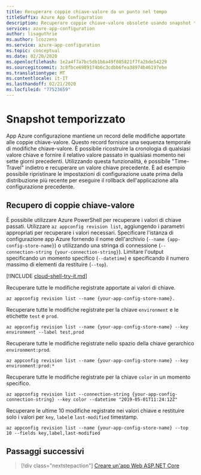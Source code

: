 ```yaml
---
title: Recuperare coppie chiave-valore da un punto nel tempo
titleSuffix: Azure App Configuration
description: Recuperare coppie chiave-valore obsolete usando snapshot temporizzati nella configurazione app Azure
services: azure-app-configuration
author: lisaguthrie
ms.author: lcozzens
ms.service: azure-app-configuration
ms.topic: conceptual
ms.date: 02/20/2020
ms.openlocfilehash: 1e2a4f7a7bc5db1b6a49f085821f7fa2bde54229
ms.sourcegitcommit: 3c8fbce6989174b6c3cdbb6fea38974b46197ebe
ms.translationtype: MT
ms.contentlocale: it-IT
ms.lasthandoff: 02/21/2020
ms.locfileid: "77523659"
---
```

# <a name="point-in-time-snapshot"></a>Snapshot temporizzato

App Azure configurazione mantiene un record delle modifiche apportate alle coppie chiave-valore. Questo record fornisce una sequenza temporale di modifiche chiave-valore. È possibile ricostruire la cronologia di qualsiasi valore chiave e fornire il relativo valore passato in qualsiasi momento nei sette giorni precedenti. Utilizzando questa funzionalità, è possibile "Time-Travel" indietro e recuperare un valore chiave precedente. È ad esempio possibile ripristinare le impostazioni di configurazione usate prima della distribuzione più recente per eseguire il rollback dell'applicazione alla configurazione precedente.

## <a name="key-value-retrieval"></a>Recupero di coppie chiave-valore

È possibile utilizzare Azure PowerShell per recuperare i valori di chiave passati.  Utilizzare `az appconfig revision list`, aggiungendo i parametri appropriati per recuperare i valori necessari.  Specificare l'istanza di configurazione app Azure fornendo il nome dell'archivio (`--name {app-config-store-name}`) o utilizzando una stringa di connessione (`--connection-string {your-connection-string}`). Limitare l'output specificando un momento specifico (`--datetime`) e specificando il numero massimo di elementi da restituire (`--top`).

[!INCLUDE [cloud-shell-try-it.md](../../includes/cloud-shell-try-it.md)]

Recuperare tutte le modifiche registrate apportate ai valori di chiave.

```azurepowershell
az appconfig revision list --name {your-app-config-store-name}.
```

Recuperare tutte le modifiche registrate per la chiave `environment` e le etichette `test` e `prod`.

```azurepowershell
az appconfig revision list --name {your-app-config-store-name} --key environment --label test,prod
```

Recuperare tutte le modifiche registrate nello spazio della chiave gerarchico `environment:prod`.

```azurepowershell
az appconfig revision list --name {your-app-config-store-name} --key environment:prod:* 
```

Recuperare tutte le modifiche registrate per la chiave `color` in un momento specifico.

```azurepowershell
az appconfig revision list --connection-string {your-app-config-connection-string} --key color --datetime "2019-05-01T11:24:12Z" 
```

Recuperare le ultime 10 modifiche registrate nei valori chiave e restituire solo i valori per `key`, `label`e `last-modified` timestamp.

```azurepowershell
az appconfig revision list --name {your-app-config-store-name} --top 10 --fields key,label,last-modified
```

## <a name="next-steps"></a>Passaggi successivi

> [!div class="nextstepaction"]
> [Creare un'app Web ASP.NET Core](./quickstart-aspnet-core-app.md)  
